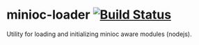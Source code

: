 minioc-loader [![Build Status](https://travis-ci.org/flitbit/minioc-loader.png)](http://travis-ci.org/flitbit/minioc-loader)
=============

Utility for loading and initializing minioc aware modules (nodejs).
